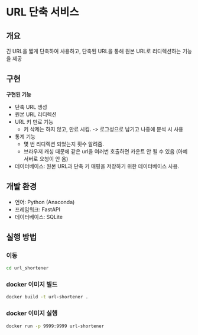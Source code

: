 # URL 단축 서비스

## 개요
긴 URL을 짧게 단축하여 사용하고, 단축된 URL을 통해 원본 URL로 리디렉션하는 기능을 제공

## 구현
**구현된 기능**
  - 단축 URL 생성
  - 원본 URL 리디렉션
  - URL 키 만료 기능
    - 키 삭제는 하지 않고, 만료 시킴. -> 로그성으로 남기고 나중에 분석 시 사용
  - 통계 기능
    - 몇 번 리디렉션 되었는지 횟수 알려줌.
    - 브라우저 캐싱 때문에 같은 url을 여러번 호출하면 카운트 안 될 수 있음 (아예 서버로 요청이 안 옴)
  - 데이터베이스: 원본 URL과 단축 키 매핑을 저장하기 위한 데이터베이스 사용.

## 개발 환경
- 언어: Python (Anaconda)
- 프레임워크: FastAPI
- 데이터베이스: SQLite



## 실행 방법

### 이동
```zsh
cd url_shortener
```

### docker 이미지 빌드
```zsh
docker build -t url-shortener .
```

### docker 이미지 실행
```zsh
docker run -p 9999:9999 url-shortener
```